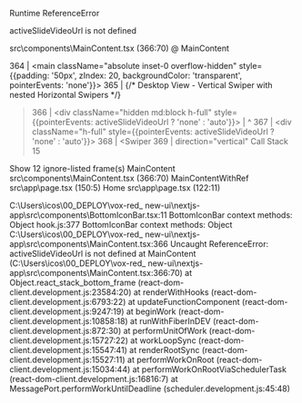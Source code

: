 Runtime ReferenceError


activeSlideVideoUrl is not defined

src\components\MainContent.tsx (366:70) @ MainContent


  364 |     <main className="absolute inset-0 overflow-hidden" style={{padding: '50px', zIndex: 20, backgroundColor: 'transparent', pointerEvents: 'none'}}>
  365 |       {/* Desktop View - Vertical Swiper with nested Horizontal Swipers */}
> 366 |       <div className="hidden md:block h-full" style={{pointerEvents: activeSlideVideoUrl ? 'none' : 'auto'}}>
      |                                                                      ^
  367 |         <div className="h-full" style={{pointerEvents: activeSlideVideoUrl ? 'none' : 'auto'}}>
  368 |           <Swiper
  369 |             direction="vertical"
Call Stack
15

Show 12 ignore-listed frame(s)
MainContent
src\components\MainContent.tsx (366:70)
MainContentWithRef
src\app\page.tsx (150:5)
Home
src\app\page.tsx (122:11)

C:\Users\icos\00_DEPLOY\vox-red\_ new-ui\nextjs-app\src\components\BottomIconBar.tsx:11 BottomIconBar context methods: Object
hook.js:377 BottomIconBar context methods: Object
C:\Users\icos\00_DEPLOY\vox-red\_ new-ui\nextjs-app\src\components\MainContent.tsx:366 Uncaught ReferenceError: activeSlideVideoUrl is not defined
    at MainContent (C:\Users\icos\00_DEPLOY\vox-red\_ new-ui\nextjs-app\src\components\MainContent.tsx:366:70)
    at Object.react_stack_bottom_frame (react-dom-client.development.js:23584:20)
    at renderWithHooks (react-dom-client.development.js:6793:22)
    at updateFunctionComponent (react-dom-client.development.js:9247:19)
    at beginWork (react-dom-client.development.js:10858:18)
    at runWithFiberInDEV (react-dom-client.development.js:872:30)
    at performUnitOfWork (react-dom-client.development.js:15727:22)
    at workLoopSync (react-dom-client.development.js:15547:41)
    at renderRootSync (react-dom-client.development.js:15527:11)
    at performWorkOnRoot (react-dom-client.development.js:15034:44)
    at performWorkOnRootViaSchedulerTask (react-dom-client.development.js:16816:7)
    at MessagePort.performWorkUntilDeadline (scheduler.development.js:45:48)
